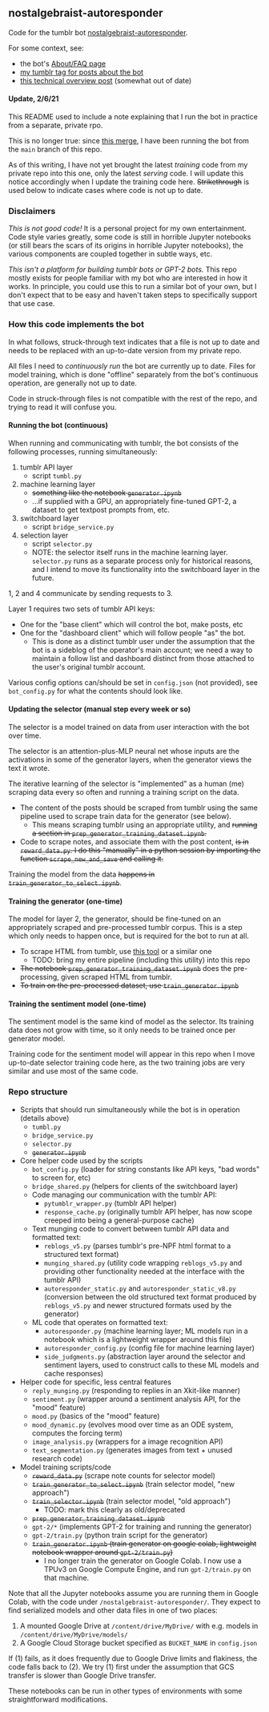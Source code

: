 ## nostalgebraist-autoresponder

Code for the tumblr bot [nostalgebraist-autoresponder](https://nostalgebraist-autoresponder.tumblr.com/).

For some context, see:

- the bot's [About/FAQ page](https://nostalgebraist-autoresponder.tumblr.com/about)
- [my tumblr tag for posts about the bot](https://nostalgebraist.tumblr.com/tagged/nostalgebraist-autoresponder-meta)
- [this technical overview post](https://nostalgebraist.tumblr.com/post/617940524224151552/i-imagine-some-people-have-been-curious-to-hear) (somewhat out of date)

#### Update, 2/6/21

This README used to include a note explaining that I run the bot in practice from a separate, private rpo.

This is no longer true: since [this merge](https://github.com/nostalgebraist/nostalgebraist-autoresponder/pull/1), I have been running the bot from the `main` branch of this repo.

As of this writing, I have not yet brought the latest *training* code from my private repo into this one, only the latest *serving* code.  I will update this notice accordingly when I update the training code here.  ~~Strikethrough~~ is used below to indicate cases where code is not up to date.

### Disclaimers

*This is not good code!* It is a personal project for my own entertainment.  Code style varies greatly, some code is still in horrible Jupyter notebooks (or still bears the scars of its origins in horrible Jupyter notebooks), the various components are coupled together in subtle ways, etc.

*This isn't a platform for building tumblr bots or GPT-2 bots.*  This repo mostly exists for people familiar with my bot who are interested in how it works.  In principle, you could use this to run a similar bot of your own, but I don't expect that to be easy and haven't taken steps to specifically support that use case.

### How this code implements the bot

In what follows, struck-through text indicates that a file is not up to date and needs to be replaced with an up-to-date version from my private repo.

All files I need to *continuously run* the bot are currently up to date.  Files for model training, which is done "offline" separately from the bot's continuous operation, are generally not up to date.

Code in struck-through files is not compatible with the rest of the repo, and trying to read it will confuse you.

#### Running the bot (continuous)

When running and communicating with tumblr, the bot consists of the following processes, running simultaneously:

1. tumblr API layer
    - script `tumbl.py`
2.  machine learning layer
    - ~~something like the notebook `generator.ipynb`~~
    - ...if supplied with a GPU, an appropriately fine-tuned GPT-2, a dataset to get textpost prompts from, etc.
3. switchboard layer
    - script `bridge_service.py`
4. selection layer
    - script `selector.py`
    - NOTE: the selector itself runs in the machine learning layer.  `selector.py` runs as a separate process only for historical reasons, and I intend to move its functionality into the switchboard layer in the future.

1, 2 and 4 communicate by sending requests to 3.

Layer 1 requires two sets of tumblr API keys:
  - One for the "base client" which will control the bot, make posts, etc
  - One for the "dashboard client" which will follow people "as" the bot.
    - This is done as a distinct tumblr user under the assumption that the bot is a sideblog of the operator's main account; we need a way to maintain a follow list and dashboard distinct from those attached to the user's original tumblr account.

Various config options can/should be set in `config.json` (not provided), see `bot_config.py` for what the contents should look like.

#### Updating the selector (manual step every week or so)

The selector is a model trained on data from user interaction with the bot over time.

The selector is an attention-plus-MLP neural net whose inputs are the activations in some of the generator layers, when the generator views the text it wrote.

The iterative learning of the selector is "implemented" as a human (me) scraping data every so often and running a training script on the data.

- The content of the posts should be scraped from tumblr using the same pipeline used to scrape train data for the generator (see below).
  - This means scraping tumblr using an appropriate utility, and ~~running a section in `prep_generator_training_dataset.ipynb`.~~
- Code to scrape notes, and associate them with the post content, ~~is in `reward_data.py`.  I do this "manually" in a python session by importing the function `scrape_new_and_save` and calling it.~~

Training the model from the data ~~happens in `train_generator_to_select.ipynb`~~.

#### Training the generator (one-time)

The model for layer 2, the generator, should be fine-tuned on an appropriately scraped and pre-processed tumblr corpus.  This is a step which only needs to happen once, but is required for the bot to run at all.

- To scrape HTML from tumblr, use [this tool](https://github.com/bbolli/tumblr-utils) or a similar one
  - TODO: bring my entire pipeline (including this utility) into this repo
- ~~The notebook `prep_generator_training_dataset.ipynb`~~ does the pre-processing, given scraped HTML from tumblr.
- ~~To train on the pre-processed dataset, use `train_generator.ipynb`~~

#### Training the sentiment model (one-time)

The sentiment model is the same kind of model as the selector.  Its training data does not grow with time, so it only needs to be trained once per generator model.

Training code for the sentiment model will appear in this repo when I move up-to-date selector training code here, as the two training jobs are very similar and use most of the same code.

### Repo structure

- Scripts that should run simultaneously while the bot is in operation (details above)
  - `tumbl.py`
  - `bridge_service.py`
  - `selector.py`
  - ~~`generator.ipynb`~~
- Core helper code used by the scripts
  - `bot_config.py` (loader for string constants like API keys, "bad words" to screen for, etc)
  - `bridge_shared.py` (helpers for clients of the switchboard layer)
  - Code managing our communication with the tumblr API:  
    - `pytumblr_wrapper.py` (tumblr API helper)
    - `response_cache.py` (originally tumblr API helper, has now scope creeped into being a general-purpose cache)
  - Text munging code to convert between tumblr API data and formatted text:
     - `reblogs_v5.py` (parses tumblr's pre-NPF html format to a structured text format)
    - `munging_shared.py` (utility code wrapping `reblogs_v5.py` and providing other functionality needed at the interface with the tumblr API)
    - `autoresponder_static.py` and `autoresponder_static_v8.py` (conversion between the old structured text format produced by `reblogs_v5.py` and newer structured formats used by the generator)
  - ML code that operates on formatted text:
    - `autoresponder.py` (machine learning layer; ML models run in a notebook which is a lightweight wrapper around this file)
    - `autoresponder_config.py` (config file for machine learning layer)
    - `side_judgments.py` (abstraction layer around the selector and sentiment layers, used to construct calls to these ML models and cache responses)
- Helper code for specific, less central features
  - `reply_munging.py` (responding to replies in an Xkit-like manner)
  - `sentiment.py` (wrapper around a sentiment analysis API, for the "mood" feature)
  - `mood.py` (basics of the "mood" feature)
  - `mood_dynamic.py` (evolves mood over time as an ODE system, computes the forcing term)
  - `image_analysis.py` (wrappers for a image recognition API)
  - `text_segmentation.py` (generates images from text + unused research code)
- Model training scripts/code
  - ~~`reward_data.py`~~ (scrape note counts for selector model)
  - ~~`train_generator_to_select.ipynb`~~ (train selector model, "new approach")
  - ~~`train_selector.ipynb`~~ (train selector model, "old approach")
    - TODO: mark this clearly as old/deprecated
  - ~~`prep_generator_training_dataset.ipynb`~~
  - `gpt-2/*` (implements GPT-2 for training and running the generator)
  - `gpt-2/train.py` (python train script for the generator)
  - ~~`train_generator.ipynb` (train generator on google colab, lightweight notebook wrapper around `gpt-2/train.py`)~~
    - I no longer train the generator on Google Colab.  I now use a TPUv3 on Google Compute Engine, and run `gpt-2/train.py` on that machine.

Note that all the Jupyter notebooks assume you are running them in Google Colab, with the code under `/nostalgebraist-autoresponder/`.  They expect to find serialized models and other data files in one of two places:

1. A mounted Google Drive at `/content/drive/MyDrive/` with e.g. models in `/content/drive/MyDrive/models/`
2. A Google Cloud Storage bucket specified as `BUCKET_NAME` in `config.json`

If (1) fails, as it does frequently due to Google Drive limits and flakiness, the code falls back to (2).  We try (1) first under the assumption that GCS transfer is slower than Google Drive transfer. 

These notebooks can be run in other types of environments with some straightforward modifications.
